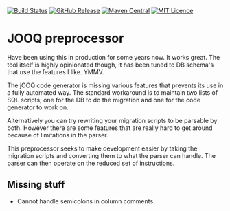 
[![Build Status](https://travis-ci.org/codemonstur/jooqpreprocessor.svg?branch=master)](https://travis-ci.org/codemonstur/jooqpreprocessor)
[![GitHub Release](https://img.shields.io/github/release/codemonstur/jooqpreprocessor.svg)](https://github.com/codemonstur/jooqpreprocessor/releases) 
[![Maven Central](https://maven-badges.herokuapp.com/maven-central/com.github.codemonstur/jooqpreprocessor/badge.svg)](http://mvnrepository.com/artifact/com.github.codemonstur/jooqpreprocessor)
[![MIT Licence](https://badges.frapsoft.com/os/mit/mit.svg?v=103)](https://opensource.org/licenses/mit-license.php)

# JOOQ preprocessor

Have been using this in production for some years now.
It works great.
The tool itself is highly opinionated though, it has been tuned to DB schema's that use the features I like. YMMV.

The jOOQ code generator is missing various features that prevents its use in a fully automated way.
The standard workaround is to maintain two lists of SQL scripts; one for the DB to do the migration and one for the code generator to work on.

Alternatively you can try rewriting your migration scripts to be parsable by both.
However there are some features that are really hard to get around because of limitations in the parser.

This preprocessor seeks to make development easier by taking the migration scripts and converting them to what the parser can handle.
The parser can then operate on the reduced set of instructions.

## Missing stuff

- Cannot handle semicolons in column comments
